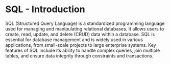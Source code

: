 # SQL - Introduction

SQL (Structured Query Language) is a standardized programming language used for managing and manipulating relational databases. It allows users to create, read, update, and delete (CRUD) data within a database. SQL is essential for database management and is widely used in various applications, from small-scale projects to large enterprise systems. Key features of SQL include its ability to handle complex queries, join multiple tables, and ensure data integrity through constraints and transactions.
